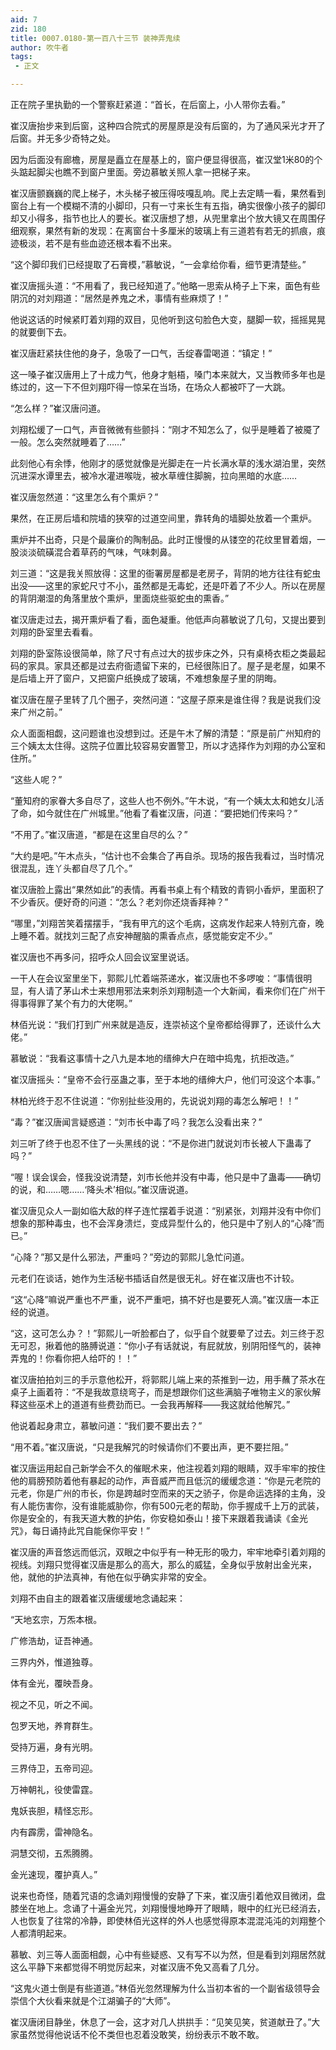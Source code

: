 ```yaml
---
aid: 7
zid: 180
title: 0007.0180-第一百八十三节 装神弄鬼续
author: 吹牛者
tags: 
 - 正文

---
```




正在院子里执勤的一个警察赶紧道：“首长，在后窗上，小人带你去看。”

崔汉唐抬步来到后窗，这种四合院式的房屋原是没有后窗的，为了通风采光才开了后窗。并无多少奇特之处。

因为后面没有廊檐，房屋是矗立在屋基上的，窗户便显得很高，崔汉堂1米80的个头踮起脚尖也瞧不到窗户里面。旁边慕敏关照人拿一把梯子来。

崔汉唐颤巍巍的爬上梯子，木头梯子被压得吱嘎乱响。爬上去定睛一看，果然看到窗台上有一个模糊不清的小脚印，只有一寸来长生有五指，确实很像小孩子的脚印却又小得多，指节也比人的要长。崔汉唐想了想，从兜里拿出个放大镜又在周围仔细观察，果然有新的发现：在离窗台十多厘米的玻璃上有三道若有若无的抓痕，痕迹极淡，若不是有些血迹还根本看不出来。

“这个脚印我们已经提取了石膏模，”慕敏说，“一会拿给你看，细节更清楚些。”

崔汉唐摇头道：“不用看了，我已经知道了。”他略一思索从椅子上下来，面色有些阴沉的对刘翔道：“居然是养鬼之术，事情有些麻烦了！”

他说这话的时候紧盯着刘翔的双目，见他听到这句脸色大变，腿脚一软，摇摇晃晃的就要倒下去。

崔汉唐赶紧扶住他的身子，急吸了一口气，舌绽春雷喝道：“镇定！”

这一嗓子崔汉唐用上了十成力气，他身才魁梧，嗓门本来就大，又当教师多年也是练过的，这一下不但刘翔吓得一惊呆在当场，在场众人都被吓了一大跳。

“怎么样？”崔汉唐问道。

刘翔松缓了一口气，声音微微有些颤抖：“刚才不知怎么了，似乎是睡着了被魇了一般。怎么突然就睡着了……”

此刻他心有余悸，他刚才的感觉就像是光脚走在一片长满水草的浅水湖泊里，突然沉进深水谭里去，被冷水灌进喉咙，被水草缠住脚腕，拉向黑暗的水底……

崔汉唐忽然道：“这里怎么有个熏炉？”

果然，在正房后墙和院墙的狭窄的过道空间里，靠转角的墙脚处放着一个熏炉。

熏炉并不出奇，只是个最廉价的陶制品。此时正慢慢的从镂空的花纹里冒着烟，一股淡淡硫磺混合着草药的气味，气味刺鼻。

刘三道：“这是我关照放得：这里的衙署房屋都是老房子，背阴的地方往往有蛇虫出没――这里的家蛇尺寸不小，虽然都是无毒蛇，还是吓着了不少人。所以在房屋的背阴潮湿的角落里放个熏炉，里面烧些驱蛇虫的熏香。”

崔汉唐走过去，揭开熏炉看了看，面色凝重。他低声向慕敏说了几句，又提出要到刘翔的卧室里去看看。

刘翔的卧室陈设很简单，除了尺寸有点过大的拔步床之外，只有桌椅衣柜之类最起码的家具。家具还都是过去府衙遗留下来的，已经很陈旧了。屋子是老屋，如果不是后墙上开了窗户，又把窗户纸换成了玻璃，不难想象屋子里的阴晦。

崔汉唐在屋子里转了几个圈子，突然问道：“这屋子原来是谁住得？我是说我们没来广州之前。”

众人面面相觑，这问题谁也没想到过。还是午木了解的清楚：“原是前广州知府的三个姨太太住得。这院子位置比较容易安置警卫，所以才选择作为刘翔的办公室和住所。”

“这些人呢？”

“董知府的家眷大多自尽了，这些人也不例外。”午木说，“有一个姨太太和她女儿活了命，如今就住在广州城里。”他看了看崔汉唐，问道：“要把她们传来吗？”

“不用了。”崔汉唐道，“都是在这里自尽的么？”

“大约是吧。”午木点头，“估计也不会集合了再自杀。现场的报告我看过，当时情况很混乱，连丫头都自尽了几个。”

崔汉唐脸上露出“果然如此”的表情。再看书桌上有个精致的青铜小香炉，里面积了不少香灰。便好奇的问道：“怎么？老刘你还烧香拜神？”

“哪里，”刘翔苦笑着摆摆手，“我有甲亢的这个毛病，这病发作起来人特别亢奋，晚上睡不着。就找刘三配了点安神醒脑的熏香点点，感觉能安定不少。”

崔汉唐也不再多问，招呼众人回会议室里说话。

一干人在会议室里坐下，郭熙儿忙着端茶递水，崔汉唐也不多啰唆：“事情很明显，有人请了茅山术士来想用邪法来刺杀刘翔制造一个大新闻，看来你们在广州干得事得罪了某个有力的大佬啊。”

林佰光说：“我们打到广州来就是造反，连崇祯这个皇帝都给得罪了，还谈什么大佬。”

慕敏说：“我看这事情十之八九是本地的缙绅大户在暗中捣鬼，抗拒改造。”

崔汉唐摇头：“皇帝不会行巫蛊之事，至于本地的缙绅大户，他们可没这个本事。”

林柏光终于忍不住说道：“你别扯些没用的，先说说刘翔的毒怎么解吧！！”

“毒？”崔汉唐闻言疑惑道：“刘市长中毒了吗？我怎么没看出来？”

刘三听了终于也忍不住了一头黑线的说：“不是你进门就说刘市长被人下蛊毒了吗？”

“喔！误会误会，怪我没说清楚，刘市长他并没有中毒，他只是中了蛊毒――确切的说，和……嗯……‘降头术’相似。”崔汉唐说道。

崔汉唐见众人一副如临大敌的样子连忙摆着手说道：“别紧张，刘翔并没有中你们想象的那种毒虫，也不会浑身溃烂，变成异型什么的，他只是中了别人的“心降”而已。”

“心降？”那又是什么邪法，严重吗？”旁边的郭熙儿急忙问道。

元老们在谈话，她作为生活秘书插话自然是很无礼。好在崔汉唐也不计较。

“这“心降”嘛说严重也不严重，说不严重吧，搞不好也是要死人滴。”崔汉唐一本正经的说道。

“这，这可怎么办？！”郭熙儿一听脸都白了，似乎自个就要晕了过去。刘三终于忍无可忍，揪着他的胳膊说道：“你小子有话就说，有屁就放，别阴阳怪气的，装神弄鬼的！你看你把人给吓的！！”

崔汉唐拍拍刘三的手示意他松开，将郭熙儿端上来的茶推到一边，用手蘸了茶水在桌子上画着符：“不是我故意绕弯子，而是想跟你们这些满脑子唯物主义的家伙解释这些巫术上的道道有些费劲而已。一会我再解释――我这就给他解咒。”

他说着起身肃立，慕敏问道：“我们要不要出去？”

“用不着。”崔汉唐说，“只是我解咒的时候请你们不要出声，更不要拦阻。”

崔汉唐运用起自己新学会不久的催眠术来，他注视着刘翔的眼睛，双手牢牢的按住他的肩膀预防着他有暴起的动作，声音威严而且低沉的缓缓念道：“你是元老院的元老，你是广州的市长，你是跨越时空而来的天之骄子，你是命运选择的主角，没有人能伤害你，没有谁能威胁你，你有500元老的帮助，你手握成千上万的武装，你是安全的，有我天道大教的护佑，你安稳如泰山！接下来跟着我诵读《金光咒》，每日诵持此咒自能保你平安！”

崔汉唐的声音悠远而低沉，双眼之中似乎有一种无形的吸力，牢牢地牵引着刘翔的视线。刘翔只觉得崔汉唐是那么的高大，那么的威猛，全身似乎放射出金光来，他，就他的护法真神，有他在似乎确实非常的安全。

刘翔不由自主的跟着崔汉唐缓缓地念诵起来：

“天地玄宗，万炁本根。

广修浩劫，证吾神通。

三界内外，惟道独尊。

体有金光，覆映吾身。

视之不见，听之不闻。

包罗天地，养育群生。

受持万遍，身有光明。

三界侍卫，五帝司迎。

万神朝礼，役使雷霆。

鬼妖丧胆，精怪忘形。

内有霹雳，雷神隐名。

洞慧交彻，五炁腾腾。

金光速现，覆护真人。”

说来也奇怪，随着咒语的念诵刘翔慢慢的安静了下来，崔汉唐引着他双目微闭，盘膝坐在地上。念诵了十遍金光咒，刘翔慢慢地睁开了眼睛，眼中的红光已经消去，人也恢复了往常的冷静，即使林佰光这样的外人也感觉得原本混混沌沌的刘翔整个人都清明起来。

慕敏、刘三等人面面相觑，心中有些疑惑、又有写不以为然，但是看到刘翔居然就这么平静下来都觉得不明觉厉起来，对崔汉唐不免又高看了几分。

“这鬼火道士倒是有些道道。”林佰光忽然理解为什么当初本省的一个副省级领导会崇信个大伙看来就是个江湖骗子的“大师”。

崔汉唐闭目静坐，休息了一会，这才对几人拱拱手：“见笑见笑，贫道献丑了。”大家虽然觉得他说话不伦不类但也忍着没敢笑，纷纷表示不敢不敢。



